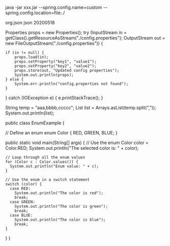 java -jar xxx.jar --spring.config.name=custom --spring.config.location=file:./

<dependency>
    <groupId>org.json</groupId>
    <artifactId>json</artifactId>
    <version>20200518</version>
</dependency>

Properties props = new Properties();
try (InputStream in = getClass().getResourceAsStream("./config.properties");
     OutputStream out = new FileOutputStream("./config.properties")) {

    if (in != null) {
        props.load(in);
        props.setProperty("key1", "value1");
        props.setProperty("key2", "value2");
        props.store(out, "Updated config properties");
        System.out.println(props);
    } else {
        System.err.println("config.properties not found");
    }
} catch (IOException e) {
    e.printStackTrace();
}

String temp = "aaa,bbbb,ccccc";
List<String> list = Arrays.asList(temp.split(","));
System.out.println(list);
    
    
public class EnumExample {
  
  // Define an enum
  enum Color {
    RED, GREEN, BLUE;
  }

  public static void main(String[] args) {
    // Use the enum
    Color color = Color.RED;
    System.out.println("The selected color is: " + color);

    // Loop through all the enum values
    for (Color c : Color.values()) {
      System.out.println("Enum value: " + c);
    }

    // Use the enum in a switch statement
    switch (color) {
      case RED:
        System.out.println("The color is red");
        break;
      case GREEN:
        System.out.println("The color is green");
        break;
      case BLUE:
        System.out.println("The color is blue");
        break;
    }
  }
}
